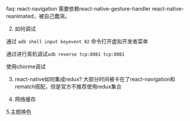 faq: react-navigation 需要依赖react-native-gesture-handler react-native-reanimated，被自己蠢哭。

2. 如何调试

通过 `adb shell input keyevent 82` 命令打开虚拟开发者菜单

通过进行真机调试`adb reverse tcp:8081 tcp:8081`


使用chorme调试

3. react-native如何集成redux?
  大部分时间被卡在了react-navigation和rematch搭配，但是官方不推荐使用redux集合

4. 网络缓存


5.主题换色